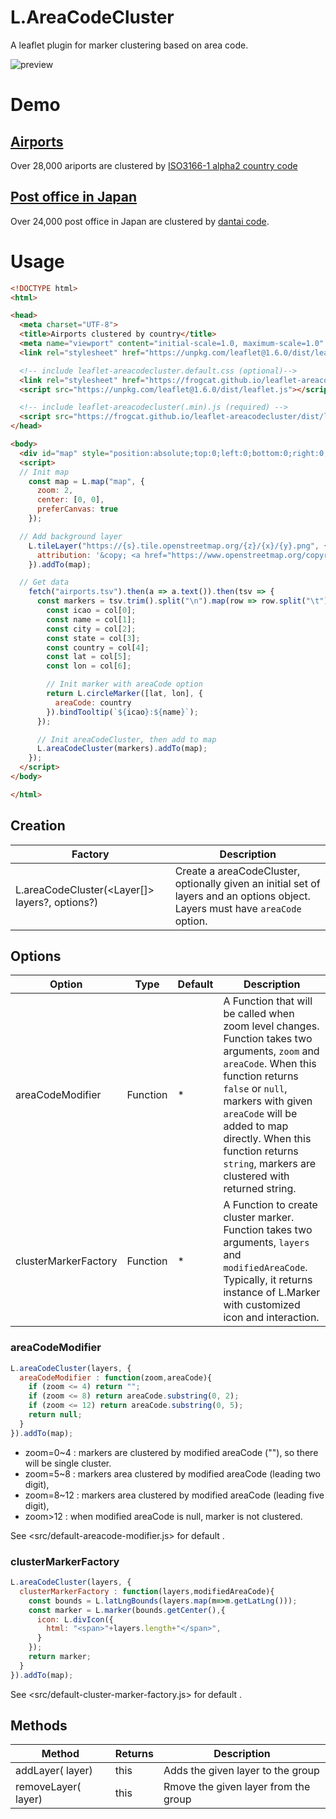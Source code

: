 # L.AreaCodeCluster

A leaflet plugin for marker clustering based on area code.

![preview](https://user-images.githubusercontent.com/12029629/85110982-abef4780-b24e-11ea-8fbb-770e218ceb64.png)

# Demo

## [Airports](https://frogcat.github.io/leaflet-areacodecluster/example/airports.html)

Over 28,000 ariports are clustered by [ISO3166-1 alpha2 country code](https://en.wikipedia.org/wiki/ISO_3166-1_alpha-2)

## [Post office in Japan](https://frogcat.github.io/leaflet-areacodecluster/example/post-office-in-japan.html)

Over 24,000 post office in Japan are clustered by [dantai code](https://www.wikidata.org/wiki/Property:P429).

# Usage

```html
<!DOCTYPE html>
<html>

<head>
  <meta charset="UTF-8">
  <title>Airports clustered by country</title>
  <meta name="viewport" content="initial-scale=1.0, maximum-scale=1.0" />
  <link rel="stylesheet" href="https://unpkg.com/leaflet@1.6.0/dist/leaflet.css" />

  <!-- include leaflet-areacodecluster.default.css (optional)-->
  <link rel="stylesheet" href="https://frogcat.github.io/leaflet-areacodecluster/dist/leaflet-areacodecluster.default.css" />
  <script src="https://unpkg.com/leaflet@1.6.0/dist/leaflet.js"></script>

  <!-- include leaflet-areacodecluster(.min).js (required) -->
  <script src="https://frogcat.github.io/leaflet-areacodecluster/dist/leaflet-areacodecluster.min.js"></script>
</head>

<body>
  <div id="map" style="position:absolute;top:0;left:0;bottom:0;right:0;"></div>
  <script>
  // Init map
    const map = L.map("map", {
      zoom: 2,
      center: [0, 0],
      preferCanvas: true
    });

  // Add background layer
    L.tileLayer("https://{s}.tile.openstreetmap.org/{z}/{x}/{y}.png", {
      attribution: '&copy; <a href="https://www.openstreetmap.org/copyright">OpenStreetMap</a> contributors'
    }).addTo(map);

  // Get data
    fetch("airports.tsv").then(a => a.text()).then(tsv => {
      const markers = tsv.trim().split("\n").map(row => row.split("\t")).map(col => {
        const icao = col[0];
        const name = col[1];
        const city = col[2];
        const state = col[3];
        const country = col[4];
        const lat = col[5];
        const lon = col[6];

        // Init marker with areaCode option
        return L.circleMarker([lat, lon], {
          areaCode: country
        }).bindTooltip(`${icao}:${name}`);
      });

      // Init areaCodeCluster, then add to map
      L.areaCodeCluster(markers).addTo(map);
    });
  </script>
</body>

</html>
```

## Creation

Factory                                                 | Description
------------------------------------------------------- | -----------------------------------
L.areaCodeCluster(<Layer[]> layers?, <Object> options?) | Create a areaCodeCluster, optionally given an initial set of layers and an options object. Layers must have `areaCode` option.


## Options

Option               | Type     | Default  | Description
-------------------- | -------- | -------- | -----------------
areaCodeModifier     | Function | *        | A Function that will be called when zoom level changes. Function takes two arguments, `zoom` and `areaCode`. When this function returns `false` or `null`, markers with given `areaCode` will be added to map directly. When this function returns `string`, markers are clustered with returned string.
clusterMarkerFactory | Function | *        | A Function to create cluster marker. Function takes two arguments, `layers` and `modifiedAreaCode`. Typically, it returns instance of L.Marker with customized icon and interaction.


### areaCodeModifier

```js
L.areaCodeCluster(layers, {
  areaCodeModifier : function(zoom,areaCode){
    if (zoom <= 4) return "";
    if (zoom <= 8) return areaCode.substring(0, 2);
    if (zoom <= 12) return areaCode.substring(0, 5);
    return null;
  }
}).addTo(map);
```

- zoom=0~4 : markers are clustered by modified areaCode (""), so there will be single cluster.
- zoom=5~8 : markers area clustered by modified areaCode (leading two digit),
- zoom=8~12 : markers area clustered by modified areaCode (leading five digit),
- zoom>12 : when modified areaCode is null, marker is not clustered.

See <src/default-areacode-modifier.js> for default .

### clusterMarkerFactory

```js
L.areaCodeCluster(layers, {
  clusterMarkerFactory : function(layers,modifiedAreaCode){
    const bounds = L.latLngBounds(layers.map(m=>m.getLatLng()));
    const marker = L.marker(bounds.getCenter(),{
      icon: L.divIcon({
        html: "<span>"+layers.length+"</span>",
      }
    });
    return marker;
  }
}).addTo(map);
```

See <src/default-cluster-marker-factory.js> for default .

## Methods

Method                     | Returns  | Description
-------------------------- | -------- | ---------------------------
addLayer(<Layer> layer)    | this     | Adds the given layer to the group
removeLayer(<Layer> layer) | this     | Rmove the given layer from the group
